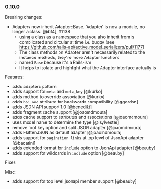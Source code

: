 ### 0.10.0

Breaking changes:
  * Adapters now inherit Adapter::Base. 'Adapter' is now a module, no longer a class. [@bf4], #1138
    * using a class as a namespace that you also inherit from is complicated and circular at time i.e.
      buggy (see https://github.com/rails-api/active_model_serializers/pull/1177)
    * The class methods on Adapter aren't necessarily related to the instance methods, they're more
        Adapter functions
    * named `Base` because it's a Rails-ism
    * It helps to isolate and highlight what the Adapter interface actually is

Features:
  * adds adapters pattern
  * adds support for `meta` and `meta_key` [@kurko]
  * adds method to override association [@kurko]
  * adds `has_one` attribute for backwards compatibility [@ggordon]
  * adds JSON API support 1.0 [@benedikt]
  * adds fragment cache support [@joaomdmoura]
  * adds cache support to attributes and associations [@joaomdmoura]
  * uses model name to determine the type [@lsylvester]
  * remove root key option and split JSON adapter [@joaomdmoura]
  * adds FlattenJSON as default adapter [@joaomdmoura]
  * adds support for `pagination links` at top level of JsonApi adapter [@bacarini]
  * adds extended format for `include` option to JsonApi adapter [@beauby]
  * adds support for wildcards in `include` option [@beauby]

Fixes:

Misc:
  * adds support for top level jsonapi member support [@beauby]
